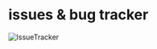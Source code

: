 # issues & bug tracker

![IssueTracker](https://user-images.githubusercontent.com/6226807/167290755-e187762e-96df-4aef-af31-f55efedc683f.jpg)

